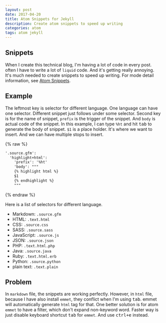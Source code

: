 ```yaml
---
layout: post
date: 2017-04-20
title: Atom Snippets for Jekyll
description: Create atom snippets to speed up writing
categories: atom
tags: atom jekyll
---
```


## Snippets

When I create this technical blog, I'm having a lot of code in every post. often I have to write a lot of `liquid` code. And it's getting really annoying. It's much needed to create snippets to speed up writing. For mode detail information, see [Atom Snippets](https://github.com/atom/snippets).

## Example

The leftmost key is selector for different language. One language can have one selector. Different snippet just follows under some selector. Second key is for the name of snippet, `prefix` is the trigger of the snippet. And `body` is actual code of the snippet. In this example, I can type `%ht` and hit <kbd>tab</kbd> to generate the body of snippet. `$1` is a place holder. It's where we want to insert. And we can have multiple stops to insert.

{% raw %}
```html
'.source.gfm':
  'highlight+html':
    'prefix': '%ht'
    'body': """
    {% highlight html %}
    $1
    {% endhighlight %}
    """
```
{% endraw %}

Here is a list of selectors for different language.

- Markdown: `.source.gfm`
- HTML: `.text.html`
- CSS: `.source.css`
- SASS: `.source.sass`
- JavaScript: `.source.js`
- JSON: `.source.json`
- PHP: `.text.html.php`
- Java: `.source.java`
- Ruby: `.text.html.erb`
- Python: `.source.python`
- plain text: `.text.plain`

## Problem

In `markdown` file, the snippets are working perfectly. However, in `html` file, because I have also install `emmet`, they conflict when I'm using <kbd>tab</kbd>. emmet will automatically generate `html` tag for that. One better solution is for atom `emmet` to have a filter, which don't expand non-keyword word. Faster way is just disable keyboard shortcut <kbd>tab</kbd> for `emmet`. And use <kbd>ctrl+e</kbd> instead.
